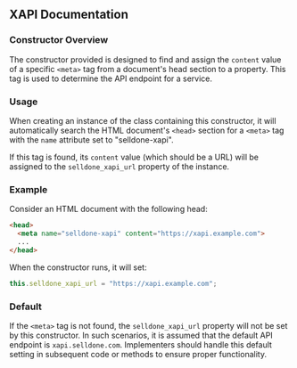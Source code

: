 ## XAPI Documentation

### Constructor Overview

The constructor provided is designed to find and assign the `content` value of a specific `<meta>` tag from a document's head section to a property. This tag is used to determine the API endpoint for a service.

### Usage

When creating an instance of the class containing this constructor, it will automatically search the HTML document's `<head>` section for a `<meta>` tag with the `name` attribute set to "selldone-xapi".

If this tag is found, its `content` value (which should be a URL) will be assigned to the `selldone_xapi_url` property of the instance.

### Example

Consider an HTML document with the following head:

```html
<head>
  <meta name="selldone-xapi" content="https://xapi.example.com">
  ...
</head>
```

When the constructor runs, it will set:

```javascript
this.selldone_xapi_url = "https://xapi.example.com";
```

### Default

If the `<meta>` tag is not found, the `selldone_xapi_url` property will not be set by this constructor. In such scenarios, it is assumed that the default API endpoint is `xapi.selldone.com`. Implementers should handle this default setting in subsequent code or methods to ensure proper functionality.

